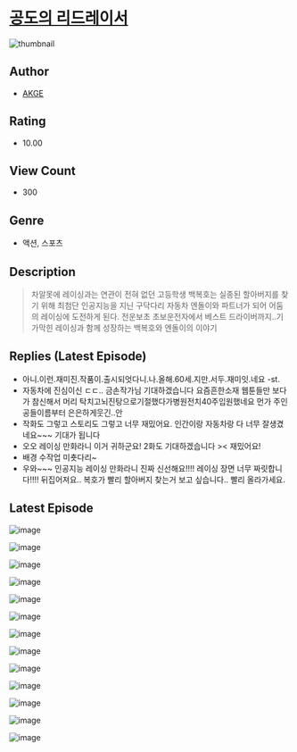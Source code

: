 # [공도의 리드레이서](https://comic.naver.com/challenge/list?titleId=809968)
![thumbnail](https://image-comic.pstatic.net/user_contents_data/challenge_comic/2023/05/23/upload_3977575913850614578_480x623.jpeg)

## Author
- [AKGE](https://comic.naver.com/artistTitle?id=366757)

## Rating
- 10.00

## View Count
- 300

## Genre
- 액션, 스포츠

## Description
> 차알못에 레이싱과는 연관이 전혀 없던 고등학생 백복호는 실종된 할아버지를 찾기 위해 최첨단 인공지능을 지닌 구닥다리 자동차 엔돌이와 파트너가 되어 어둠의 레이싱에 도전하게 된다. 전운보초 초보운전자에서 베스트 드라이버까지..기가막힌 레이싱과 함께 성장하는 백복호와 엔돌이의 이야기

## Replies (Latest Episode)
- 아니.이런.재미진.작품이.출시되엇다니.나.올해.60세.지만.서두.재미잇.네요 -st.
- 자동차에 진심이신 ㄷㄷ.. 금손작가님 기대하겠습니다 요즘흔한소재 웹툰들만 보다가 참신해서 머리 탁치고뇌진탕으로기절했다가병원전치40주입원했네요 먼가 주인공들이름부터 은은하게웃긴..안
- 작화도 그렇고 스토리도 그렇고 너무 재밌어요. 인간이랑 자동차랑 다 너무 잘생겼네요~~~ 기대가 됩니다
- 오오 레이싱 만화라니 이거 귀하군요! 2화도 기대하겠습니다 >< 재밌어요!
- 배경 수작업 미춋다리~
- 우와~~~ 인공지능 레이싱 만화라니 진짜 신선해요!!!! 레이싱 장면 너무 짜릿합니다!!!! 뒤집어져요.. 복호가 빨리 할아버지 찾는거 보고 싶습니다.. 빨리 올라가세요.

## Latest Episode
![image](https://image-comic.pstatic.net/user_contents_data/challenge_comic/2023/05/23/366757/upload_7221301242079241776.jpeg)

![image](https://image-comic.pstatic.net/user_contents_data/challenge_comic/2023/05/23/366757/upload_7016942902142133606.jpeg)

![image](https://image-comic.pstatic.net/user_contents_data/challenge_comic/2023/05/23/366757/upload_7075262089043063092.jpeg)

![image](https://image-comic.pstatic.net/user_contents_data/challenge_comic/2023/05/23/366757/upload_7234581328974340409.jpeg)

![image](https://image-comic.pstatic.net/user_contents_data/challenge_comic/2023/05/23/366757/upload_4136104775898260274.jpeg)

![image](https://image-comic.pstatic.net/user_contents_data/challenge_comic/2023/05/23/366757/upload_3473510486026760501.jpeg)

![image](https://image-comic.pstatic.net/user_contents_data/challenge_comic/2023/05/23/366757/upload_3474304140198437731.jpeg)

![image](https://image-comic.pstatic.net/user_contents_data/challenge_comic/2023/05/23/366757/upload_7017842293271968098.jpeg)

![image](https://image-comic.pstatic.net/user_contents_data/challenge_comic/2023/05/23/366757/upload_3906416806321022519.jpeg)

![image](https://image-comic.pstatic.net/user_contents_data/challenge_comic/2023/05/23/366757/upload_3760563281030832696.jpeg)

![image](https://image-comic.pstatic.net/user_contents_data/challenge_comic/2023/05/23/366757/upload_7364058537589683555.jpeg)

![image](https://image-comic.pstatic.net/user_contents_data/challenge_comic/2023/05/23/366757/upload_7161678205364364339.jpeg)

![image](https://image-comic.pstatic.net/user_contents_data/challenge_comic/2023/05/23/366757/upload_3690480225044609081.jpeg)
